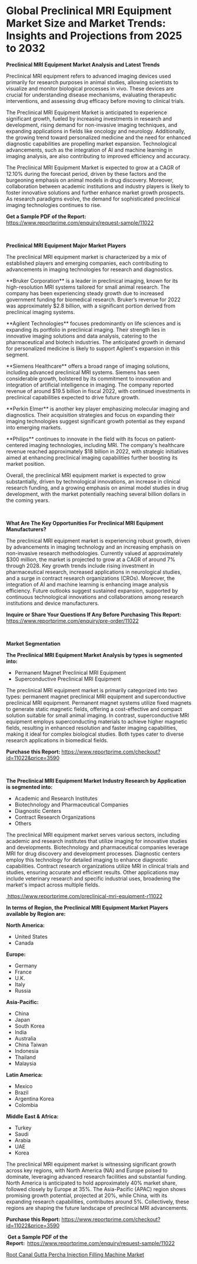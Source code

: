 <p><h1>Global Preclinical MRI Equipment Market Size and Market Trends: Insights and Projections from 2025 to 2032</h1></p><p><strong>Preclinical MRI Equipment Market Analysis and Latest Trends</strong></p>
<p><p>Preclinical MRI equipment refers to advanced imaging devices used primarily for research purposes in animal studies, allowing scientists to visualize and monitor biological processes in vivo. These devices are crucial for understanding disease mechanisms, evaluating therapeutic interventions, and assessing drug efficacy before moving to clinical trials.</p><p>The Preclinical MRI Equipment Market is anticipated to experience significant growth, fueled by increasing investments in research and development, rising demand for non-invasive imaging techniques, and expanding applications in fields like oncology and neurology. Additionally, the growing trend toward personalized medicine and the need for enhanced diagnostic capabilities are propelling market expansion. Technological advancements, such as the integration of AI and machine learning in imaging analysis, are also contributing to improved efficiency and accuracy.</p><p>The Preclinical MRI Equipment Market is expected to grow at a CAGR of 12.10% during the forecast period, driven by these factors and the burgeoning emphasis on animal models in drug discovery. Moreover, collaboration between academic institutions and industry players is likely to foster innovative solutions and further enhance market growth prospects. As research paradigms evolve, the demand for sophisticated preclinical imaging technologies continues to rise.</p></p>
<p><strong>Get a Sample PDF of the Report:&nbsp;</strong> <a href="https://www.reportprime.com/enquiry/request-sample/11022?utm_campaign=3367&utm_medium=2&utm_source=Github&utm_content=ia&utm_term=20032025&utm_id=preclinical-mri-equipment">https://www.reportprime.com/enquiry/request-sample/11022</a></p>
<p>&nbsp;</p>
<p><strong>Preclinical MRI Equipment Major Market Players</strong></p>
<p><p>The preclinical MRI equipment market is characterized by a mix of established players and emerging companies, each contributing to advancements in imaging technologies for research and diagnostics.</p><p>**Bruker Corporation** is a leader in preclinical imaging, known for its high-resolution MRI systems tailored for small animal research. The company has been experiencing steady growth due to increased government funding for biomedical research. Bruker’s revenue for 2022 was approximately $2.8 billion, with a significant portion derived from preclinical imaging systems.</p><p>**Agilent Technologies** focuses predominantly on life sciences and is expanding its portfolio in preclinical imaging. Their strength lies in innovative imaging solutions and data analysis, catering to the pharmaceutical and biotech industries. The anticipated growth in demand for personalized medicine is likely to support Agilent's expansion in this segment.</p><p>**Siemens Healthcare** offers a broad range of imaging solutions, including advanced preclinical MRI systems. Siemens has seen considerable growth, bolstered by its commitment to innovation and integration of artificial intelligence in imaging. The company reported revenue of around $19.5 billion in fiscal 2022, with continued investments in preclinical capabilities expected to drive future growth.</p><p>**Perkin Elmer** is another key player emphasizing molecular imaging and diagnostics. Their acquisition strategies and focus on expanding their imaging technologies suggest significant growth potential as they expand into emerging markets.</p><p>**Philips** continues to innovate in the field with its focus on patient-centered imaging technologies, including MRI. The company's healthcare revenue reached approximately $18 billion in 2022, with strategic initiatives aimed at enhancing preclinical imaging capabilities further boosting its market position.</p><p>Overall, the preclinical MRI equipment market is expected to grow substantially, driven by technological innovations, an increase in clinical research funding, and a growing emphasis on animal model studies in drug development, with the market potentially reaching several billion dollars in the coming years.</p></p>
<p>&nbsp;</p>
<p><strong>What Are The Key Opportunities For Preclinical MRI Equipment Manufacturers?</strong></p>
<p><p>The preclinical MRI equipment market is experiencing robust growth, driven by advancements in imaging technology and an increasing emphasis on non-invasive research methodologies. Currently valued at approximately $300 million, the market is projected to grow at a CAGR of around 7% through 2028. Key growth trends include rising investment in pharmaceutical research, increased applications in neurological studies, and a surge in contract research organizations (CROs). Moreover, the integration of AI and machine learning is enhancing image analysis efficiency. Future outlooks suggest sustained expansion, supported by continuous technological innovations and collaborations among research institutions and device manufacturers.</p></p>
<p><strong>Inquire or Share Your Questions If Any Before Purchasing This Report:</strong> <a href="https://www.reportprime.com/enquiry/pre-order/11022?utm_campaign=3367&utm_medium=2&utm_source=Github&utm_content=ia&utm_term=20032025&utm_id=preclinical-mri-equipment">https://www.reportprime.com/enquiry/pre-order/11022</a></p>
<p>&nbsp;</p>
<p><strong>Market Segmentation</strong></p>
<p><strong>The Preclinical MRI Equipment Market Analysis by types is segmented into:</strong></p>
<p><ul><li>Permanent Magnet Preclinical MRI Equipment</li><li>Superconductive Preclinical MRI Equipment</li></ul></p>
<p><p>The preclinical MRI equipment market is primarily categorized into two types: permanent magnet preclinical MRI equipment and superconductive preclinical MRI equipment. Permanent magnet systems utilize fixed magnets to generate static magnetic fields, offering a cost-effective and compact solution suitable for small animal imaging. In contrast, superconductive MRI equipment employs superconducting materials to achieve higher magnetic fields, resulting in enhanced resolution and faster imaging capabilities, making it ideal for complex biological studies. Both types cater to diverse research applications in biomedical fields.</p></p>
<p><strong>Purchase this Report:&nbsp;</strong><a href="https://www.reportprime.com/checkout?id=11022&price=3590&utm_campaign=3367&utm_medium=2&utm_source=Github&utm_content=ia&utm_term=20032025&utm_id=preclinical-mri-equipment">https://www.reportprime.com/checkout?id=11022&price=3590</a></p>
<p>&nbsp;</p>
<p><strong>The Preclinical MRI Equipment Market Industry Research by Application is segmented into:</strong></p>
<p><ul><li>Academic and Research Institutes</li><li>Biotechnology and Pharmaceutical Companies</li><li>Diagnostic Centers</li><li>Contract Research Organizations</li><li>Others</li></ul></p>
<p><p>The preclinical MRI equipment market serves various sectors, including academic and research institutes that utilize imaging for innovative studies and developments. Biotechnology and pharmaceutical companies leverage MRI for drug discovery and development processes. Diagnostic centers employ this technology for detailed imaging to enhance diagnostic capabilities. Contract research organizations utilize MRI in clinical trials and studies, ensuring accurate and efficient results. Other applications may include veterinary research and specific industrial uses, broadening the market's impact across multiple fields.</p></p>
<p><a href="https://www.reportprime.com/preclinical-mri-equipment-r11022?utm_campaign=3367&utm_medium=2&utm_source=Github&utm_content=ia&utm_term=20032025&utm_id=preclinical-mri-equipment">&nbsp;https://www.reportprime.com/preclinical-mri-equipment-r11022</a></p>
<p><strong>In terms of Region, the Preclinical MRI Equipment Market Players available by Region are:</strong></p>
<p>
    <p> <strong> North America: </strong>
        <ul>
            <li>United States</li>
            <li>Canada</li>
        </ul>
        </p> 
    <p> <strong> Europe: </strong>
        <ul>
            <li>Germany</li>
            <li>France</li>
            <li>U.K.</li>
            <li>Italy</li>
            <li>Russia</li>
        </ul>
        </p> 
    <p> <strong> Asia-Pacific: </strong>
        <ul>
            <li>China</li>
            <li>Japan</li>
            <li>South Korea</li>
            <li>India</li>
            <li>Australia</li>
            <li>China Taiwan</li>
            <li>Indonesia</li>
            <li>Thailand</li>
            <li>Malaysia</li>
        </ul>
        </p> 
    <p> <strong> Latin America: </strong>
        <ul>
            <li>Mexico</li>
            <li>Brazil</li>
            <li>Argentina Korea</li>
            <li>Colombia</li>
        </ul>
        </p> 
    <p> <strong> Middle East & Africa: </strong>
        <ul>
            <li>Turkey</li>
            <li>Saudi</li>
            <li>Arabia</li>
            <li>UAE</li>
            <li>Korea</li>
        </ul>
    </p>
    </p>
<p><p>The preclinical MRI equipment market is witnessing significant growth across key regions, with North America (NA) and Europe poised to dominate, leveraging advanced research facilities and substantial funding. North America is anticipated to hold approximately 40% market share, followed closely by Europe at 35%. The Asia-Pacific (APAC) region shows promising growth potential, projected at 20%, while China, with its expanding research capabilities, contributes around 5%. Collectively, these regions are shaping the future landscape of preclinical MRI advancements.</p></p>
<p><strong>Purchase this Report: </strong><a href="https://www.reportprime.com/checkout?id=11022&price=3590&utm_campaign=3367&utm_medium=2&utm_source=Github&utm_content=ia&utm_term=20032025&utm_id=preclinical-mri-equipment">https://www.reportprime.com/checkout?id=11022&price=3590</a></p>
<p>&nbsp;<strong>Get a Sample PDF of the Report:&nbsp;&nbsp;</strong><a href="https://www.reportprime.com/enquiry/request-sample/11022?utm_campaign=3367&utm_medium=2&utm_source=Github&utm_content=ia&utm_term=20032025&utm_id=preclinical-mri-equipment">https://www.reportprime.com/enquiry/request-sample/11022</a></p>
<p><strong></strong></p>
<p><p><a href="https://github.com/merkinedry7b/Market-Research-Report-List-1/blob/main/root-canal-gutta-percha-injection-filling-machine-market.md?utm_campaign=3367&utm_medium=2&utm_source=Github&utm_content=ia&utm_term=20032025&utm_id=preclinical-mri-equipment">Root Canal Gutta Percha Injection Filling Machine Market</a></p></p>